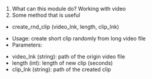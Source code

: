 1. What can this module do? Working with video
2. Some method that is useful
* create_rnd_clip (video_lnk, length, clip_lnk)
- Usage: create short clip randomly from long video file
- Parameters:
+ video_lnk (string): path of the origin video file
+ length (int): length of new clip (seconds) 
+ clip_lnk (string): path of the created clip
